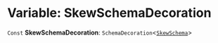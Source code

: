# Variable: SkewSchemaDecoration

`Const` **SkewSchemaDecoration**: `SchemaDecoration`<[`SkewSchema`](/en/auto-docs/playground-react/interfaces/SkewSchema.md)>
